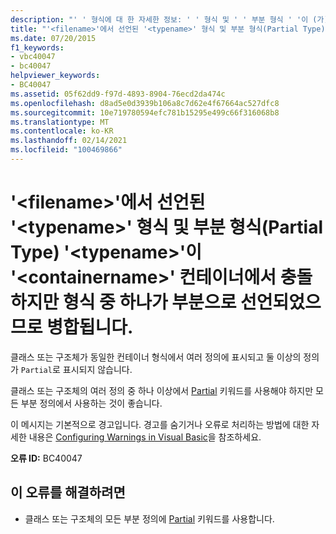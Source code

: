 ```yaml
---
description: "' ' 형식에 대 한 자세한 정보: ' ' 형식 및 ' ' 부분 형식 ' '이 (가) ' ' <typename> <typename> <filename> 컨테이너에서 충돌 <containername> 하지만, 둘 중 하나가 부분으로 선언 되었으므로 병합 됩니다."
title: "'<filename>'에서 선언된 '<typename>' 형식 및 부분 형식(Partial Type) '<typename>'이 '<containername>' 컨테이너에서 충돌하지만 형식 중 하나가 부분으로 선언되었으므로 병합됩니다."
ms.date: 07/20/2015
f1_keywords:
- vbc40047
- bc40047
helpviewer_keywords:
- BC40047
ms.assetid: 05f62dd9-f97d-4893-8904-76ecd2da474c
ms.openlocfilehash: d8ad5e0d3939b106a8c7d62e4f67664ac527dfc8
ms.sourcegitcommit: 10e719780594efc781b15295e499c66f316068b8
ms.translationtype: MT
ms.contentlocale: ko-KR
ms.lasthandoff: 02/14/2021
ms.locfileid: "100469866"
---
```

# <a name="type-typename-and-partial-type-typename-declared-in-filename-conflict-in-container-containername-but-are-being-merged-because-one-of-them-is-declared-partial"></a>'\<filename>'에서 선언된 '\<typename>' 형식 및 부분 형식(Partial Type) '\<typename>'이 '\<containername>' 컨테이너에서 충돌하지만 형식 중 하나가 부분으로 선언되었으므로 병합됩니다.

클래스 또는 구조체가 동일한 컨테이너 형식에서 여러 정의에 표시되고 둘 이상의 정의가 `Partial`로 표시되지 않습니다.  
  
 클래스 또는 구조체의 여러 정의 중 하나 이상에서 [Partial](../language-reference/modifiers/partial.md) 키워드를 사용해야 하지만 모든 부분 정의에서 사용하는 것이 좋습니다.  
  
 이 메시지는 기본적으로 경고입니다. 경고를 숨기거나 오류로 처리하는 방법에 대한 자세한 내용은 [Configuring Warnings in Visual Basic](/visualstudio/ide/configuring-warnings-in-visual-basic)을 참조하세요.  
  
 **오류 ID:** BC40047  
  
## <a name="to-correct-this-error"></a>이 오류를 해결하려면  
  
- 클래스 또는 구조체의 모든 부분 정의에 [Partial](../language-reference/modifiers/partial.md) 키워드를 사용합니다.
